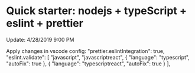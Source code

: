 # Quick starter: nodejs + typeScript + eslint + prettier

Update: 4/28/2019 9:00 PM

Apply changes in vscode config:
    "prettier.eslintIntegration": true,
    "eslint.validate": [
    "javascript",
    "javascriptreact",
        { "language": "typescript", "autoFix": true },
        { "language": "typescriptreact", "autoFix": true }
    ],